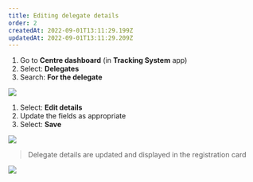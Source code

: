 ```yaml
---
title: Editing delegate details
order: 2
createdAt: 2022-09-01T13:11:29.199Z
updatedAt: 2022-09-01T13:11:29.209Z
---
```

1. Go to **Centre dashboard** (in **Tracking System** app) ​
2. Select: **Delegates**​
3. Search: **For the delegate​**

![](/img/ad-5-06-Editing.jpg)

1. Select: **Edit details ​**
2. Update the fields as appropriate ​
3. Select: **Save**​

![](/img/ad-5-07-Editing.jpg)

> Delegate details are updated and displayed in the registration card​

![](/img/ad-5-08-Editing.jpg)